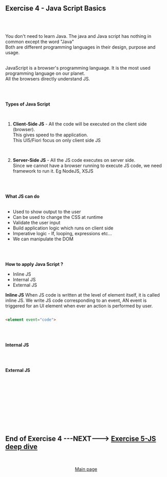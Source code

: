 ## Exercise 4 - Java Script Basics

</br></br>

You don't need to learn Java. The java and Java script has nothing in common except the word "Java"
</br> Both are different programming languages in their design, purpose and usage.

</br> JavaScript is a browser's programming language. It is the most used programming language on our planet.
</br> All the browsers directly understand JS.

</br></br>

**Types of Java Script**

</br>

1. **Client-Side JS** - All the code will be executed on the client side (browser). 
</br>This gives speed to the application. 
</br>This UI5/Fiori focus on only client side JS

</br>

2. **Server-Side JS** - All the JS code executes on server side. 
</br>Since we cannot have a browser running to execute JS code, we need framework to run it. Eg NodeJS, XSJS

</br></br>

**What JS can do**
</br></br>

- Used to show output to the user
- Can be used to change the CSS at runtime
- Validate the user input
- Build application logic which runs on client side
- Imperative logic - If, looping, expressions etc...
- We can manipulate the DOM

</br></br>

**How to apply Java Script ?**
</br>

- Inline JS
- Internal JS
- External JS


**Inline JS**
When JS code is written at the level of element itself, it is called inline JS. We write JS code corresponding to an event, AN event is triggered for an UI element when ever an action is performed by user.

```html

<element event="code">

```

</br></br>

**Internal JS**

</br></br>


**External JS**

</br></br>

</br></br>
</br></br>
</br></br>

## End of Exercise 4 ---NEXT---> <a href="https://github.com/Octavius-Dante/Arthelais/tree/main/ex_5"> Exercise 5-JS deep dive </a>
</br>
<p align="center"> <a href="https://github.com/Octavius-Dante/Arthelais/tree/main"> Main page </a> </p>


<!--

<details>
<summary> <b> ALL CODE CHANGES - TODAY SESSION </b> </summary>
</br>
</br>

</br>
</br>
<img src="./files/capmd12-96a.png" >
</br>
</br>
</details>

-->